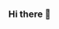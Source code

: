 ### Hi there 👋

<!--
**alisamiei2020/alisamiei2020** is a ✨ _special_ ✨ repository because its `README.md` (this file) appears on your GitHub profile.

Here are some ideas to get you started:

-  I’m currently master student of computer science at Amirkabir University of technology
-  I’m currently working on Turing Test and its relationship with human intelligence ...
-  I love to know more about computational neuroscience ...

